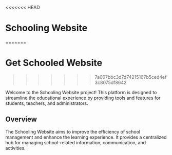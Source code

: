 <<<<<<< HEAD
# Schooling Website
=======
# Get Schooled Website
>>>>>>> 7a007bbc3d7d74215167b5ced4ef3c8075df8642

Welcome to the Schooling Website project! This platform is designed to streamline the educational experience by providing tools and features for students, teachers, and administrators.
## Overview

The Schooling Website aims to improve the efficiency of school management and enhance the learning experience. It provides a centralized hub for managing school-related information, communication, and activities.



